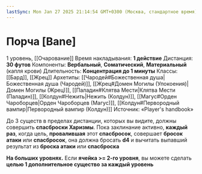 ```yaml
---
lastSync: Mon Jan 27 2025 21:14:54 GMT+0300 (Москва, стандартное время)
---
```

# Порча [Bane]
1 уровень, [[Очарование]]
Время накладывания: **1 действие**
Дистанция: **30 футов**
Компоненты: **Вербальный**, **Соматический**, **Материальный** (капля крови)
Длительность: **Концентрация до 1 минуты**
Классы: [[Бард]], [[Жрец]]
Архетипы: [[Чародей#Божественная душа|Божественная душа (Чародей)]], [[Жрец#Домен Могилы (Упокоения)|Домен Могилы (Жрец)]], [[Паладин#Клятва Мести|Клятва Мести (Паладин)]], [[Колдун#Нежить|Нежить (Колдун)]], [[Магус#Орден Чароборцев|Орден Чароборцев (Магус)]], [[Колдун#Первородный вампир|Первородный вампир (Колдун)]]
Источник: «Player's handbook»

До 3 существ в пределах дистанции, которых вы видите, должны совершить **спасброски Харизмы**. Пока заклинание активно, **каждый раз**, когда цель, **провалившая** этот **спасбросок**, совершает **бросок атаки** или **спасбросок**, она должна бросать **d4** и вычитать выпавший результат из **броска атаки** или **спасброска**

**На больших уровнях.** Если **ячейка >= 2-го уровня**, вы можете сделать **целью 1 дополнительное существо за каждый уровень**